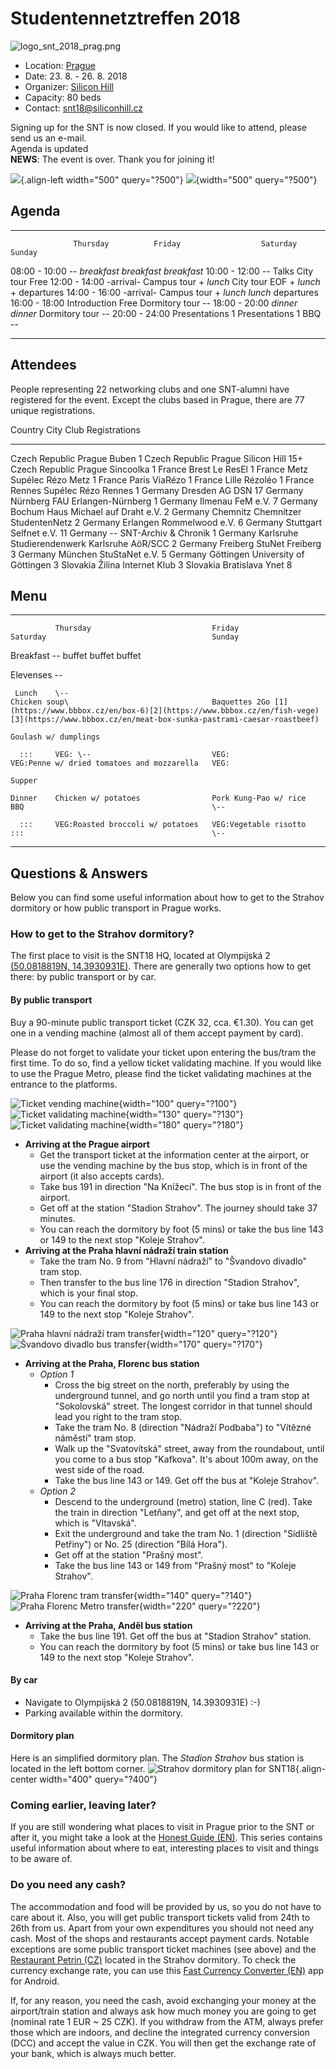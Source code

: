 # Studentennetztreffen 2018

![logo_snt_2018_prag.png](/snt/2018/logo_snt_2018_prag.png)

-   Location: [Prague](http://en.wikipedia.org/wiki/Prague)
-   Date: 23. 8. - 26. 8. 2018
-   Organizer: [Silicon Hill](/studnetze/silicon_hill)
-   Capacity: 80 beds
-   Contact: <snt18@siliconhill.cz>

Signing up for the SNT is now closed. If you would like to attend,
please send us an e-mail.\
Agenda is updated\
**NEWS**: The event is over. Thank you for joining it!

![](/snt/2018/photos/final_photo-2.jpg){.align-left width="500"
query="?500"} ![](/snt/2018/photos/final_photo-1.jpg){width="500"
query="?500"}

## Agenda

  --------------- ----------------- ----------------------- ---------------- ----------------------------
                  Thursday          Friday                  Saturday         Sunday
   08:00 - 10:00  \--               *breakfast*             *breakfast*      *breakfast*
   10:00 - 12:00  \--               Talks                   City tour        Free
   12:00 - 14:00  -arrival-         Campus tour + *lunch*   City tour        EOF + *lunch* + departures
   14:00 - 16:00  -arrival-         Campus tour + *lunch*   *lunch*          departures
   16:00 - 18:00  Introduction      Free                    Dormitory tour   \--
   18:00 - 20:00  *dinner*          *dinner*                Dormitory tour   \--
   20:00 - 24:00  Presentations 1   Presentations 1         BBQ              \--
  --------------- ----------------- ----------------------- ---------------- ----------------------------

## Attendees

People representing 22 networking clubs and one SNT-alumni have
registered for the event. Except the clubs based in Prague, there are 77
unique registrations.

  Country          City         Club                                 Registrations
  ---------------- ------------ ------------------------------------ ---------------
  Czech Republic   Prague       Buben                                1
  Czech Republic   Prague       Silicon Hill                         15+
  Czech Republic   Prague       Sincoolka                            1
  France           Brest        Le ResEl                             1
  France           Metz         Supélec Rézo Metz                    1
  France           Paris        ViaRézo                              1
  France           Lille        Rézoléo                              1
  France           Rennes       Supélec Rézo Rennes                  1
  Germany          Dresden      AG DSN                               17
  Germany          Nürnberg     FAU Erlangen-Nürnberg                1
  Germany          Ilmenau      FeM e.V.                             7
  Germany          Bochum       Haus Michael auf Draht e.V.          2
  Germany          Chemnitz     Chemnitzer StudentenNetz             2
  Germany          Erlangen     Rommelwood e.V.                      6
  Germany          Stuttgart    Selfnet e.V.                         11
  Germany          \--          SNT-Archiv & Chronik                 1
  Germany          Karlsruhe    Studierendenwerk Karlsruhe AöR/SCC   2
  Germany          Freiberg     StuNet Freiberg                      3
  Germany          München      StuStaNet e.V.                       5
  Germany          Göttingen    University of Göttingen              3
  Slovakia         Žilina       Internet Klub                        3
  Slovakia         Bratislava   Ynet                                 8

## Menu

  ----------- ---------------------------------- ----------------------- -------------------------------------------- -------------------------------------------------------------------------------------------------------------------------------------------------------------
              Thursday                           Friday                  Saturday                                     Sunday

   Breakfast  \--                                buffet                  buffet                                       buffet

   Elevenses  \--                                                                                                     

     Lunch    \--                                                        Chicken soup\                                Baquettes 2Go [1](https://www.bbbox.cz/en/box-6)[2](https://www.bbbox.cz/en/fish-vege)[3](https://www.bbbox.cz/en/meat-box-sunka-pastrami-caesar-roastbeef)
                                                                         Goulash w/ dumplings                         

      :::     VEG: \--                           VEG:                    VEG:Penne w/ dried tomatoes and mozzarella   VEG:

    Supper                                                                                                            

    Dinner    Chicken w/ potatoes                Pork Kung-Pao w/ rice   BBQ                                          \--

      :::     VEG:Roasted broccoli w/ potatoes   VEG:Vegetable risotto   :::                                          \--
  ----------- ---------------------------------- ----------------------- -------------------------------------------- -------------------------------------------------------------------------------------------------------------------------------------------------------------

## Questions & Answers

Below you can find some useful information about how to get to the
Strahov dormitory or how public transport in Prague works.

### How to get to the Strahov dormitory?

The first place to visit is the SNT18 HQ, located at Olympijská 2
[(50.0818819N, 14.3930931E)](https://en.mapy.cz/s/2VQO0). There are
generally two options how to get there: by public transport or by car.

#### By public transport

Buy a 90-minute public transport ticket (CZK 32, cca. €1.30). You can
get one in a vending machine (almost all of them accept payment by
card).

Please do not forget to validate your ticket upon entering the bus/tram
the first time. To do so, find a yellow ticket validating machine. If
you would like to use the Prague Metro, please find the ticket
validating machines at the entrance to the platforms.

![Ticket vending
machine](/snt/2018/guides/vending_machine.jpg){width="100" query="?100"}
![Ticket validating
machine](/snt/2018/guides/ticket_validator.jpg){width="130"
query="?130"} ![Ticket validating
machine](/snt/2018/guides/validator_metro.jpg){width="180" query="?180"}

-   **Arriving at the Prague airport**
    -   Get the transport ticket at the information center at the
        airport, or use the vending machine by the bus stop, which is in
        front of the airport (it also accepts cards).
    -   Take bus 191 in direction "Na Knížecí". The bus stop is in front
        of the airport.
    -   Get off at the station "Stadion Strahov". The journey should
        take 37 minutes.
    -   You can reach the dormitory by foot (5 mins) or take the bus
        line 143 or 149 to the next stop "Koleje Strahov".
-   **Arriving at the Praha hlavní nádraží train station**
    -   Take the tram No. 9 from "Hlavní nádraží" to "Švandovo divadlo"
        tram stop.
    -   Then transfer to the bus line 176 in direction "Stadion
        Strahov", which is your final stop.
    -   You can reach the dormitory by foot (5 mins) or take bus line
        143 or 149 to the next stop "Koleje Strahov".

![Praha hlavní nádraží tram
transfer](/snt/2018/guides/hl-nadr-tram.png){width="120" query="?120"}
![Švandovo divadlo bus
transfer](/snt/2018/guides/svandovo-divadlo.png){width="170"
query="?170"}

-   **Arriving at the Praha, Florenc bus station**
    -   *Option 1*
        -   Cross the big street on the north, preferably by using the
            underground tunnel, and go north until you find a tram stop
            at "Sokolovská" street. The longest corridor in that tunnel
            should lead you right to the tram stop.
        -   Take the tram No. 8 (direction "Nádraží Podbaba") to
            "Vítězné náměstí" tram stop.
        -   Walk up the "Svatovítská" street, away from the roundabout,
            until you come to a bus stop "Kafkova". It's about 100m
            away, on the west side of the road.
        -   Take the bus line 143 or 149. Get off the bus at "Koleje
            Strahov".
    -   *Option 2*
        -   Descend to the underground (metro) station, line C (red).
            Take the train in direction "Letňany", and get off at the
            next stop, which is "Vltavská".
        -   Exit the underground and take the tram No. 1 (direction
            "Sídliště Petřiny") or No. 25 (direction "Bílá Hora").
        -   Get off at the station "Prašný most".
        -   Take the bus line 143 or 149 from "Prašný most" to "Koleje
            Strahov".

![Praha Florenc tram
transfer](/snt/2018/guides/florenc-tram-2.png){width="140" query="?140"}
![Praha Florenc Metro
transfer](/snt/2018/guides/florenc-metro.png){width="220" query="?220"}

-   **Arriving at the Praha, Anděl bus station**
    -   Take the bus line 191. Get off the bus at "Stadion Strahov"
        station.
    -   You can reach the dormitory by foot (5 mins) or take bus line
        143 or 149 to the next stop "Koleje Strahov".

#### By car

-   Navigate to Olympijská 2 (50.0818819N, 14.3930931E) :-)
-   Parking available within the dormitory.

#### Dormitory plan

Here is an simplified dormitory plan. The *Stadion Strahov* bus station
is located in the left bottom corner. ![Strahov dormitory plan for
SNT18](/snt/2018/guides/strahov2.png){.align-center width="400"
query="?400"}

### Coming earlier, leaving later?

If you are still wondering what places to visit in Prague prior to the
SNT or after it, you might take a look at the [Honest Guide
(EN)](https://www.youtube.com/watch?v=OO96JVSM5Y0&list=PLM9_KZNJw8qGuEHJf4lcfIiGwpiRtcKAm).
This series contains useful information about where to eat, interesting
places to visit and things to be aware of.

### Do you need any cash?

The accommodation and food will be provided by us, so you do not have to
care about it. Also, you will get public transport tickets valid from
24th to 26th from us. Apart from your own expenditures you should not
need any cash. Most of the shops and restaurants accept payment cards.
Notable exceptions are some public transport ticket machines (see above)
and the [Restaurant Petrin (CZ)](http://restaurant-petrin.cz/) located
in the Strahov dormitory. To check the currency exchange rate, you can
use this [Fast Currency Converter
(EN)](https://play.google.com/store/apps/details?id=uk.co.currencyconverter)
app for Android.

If, for any reason, you need the cash, avoid exchanging your money at
the airport/train station and always ask how much money you are going to
get (nominal rate 1 EUR \~ 25 CZK). If you withdraw from the ATM, always
prefer those which are indoors, and decline the integrated currency
conversion (DCC) and accept the value in CZK. You will then get the
exchange rate of your bank, which is always much better.
